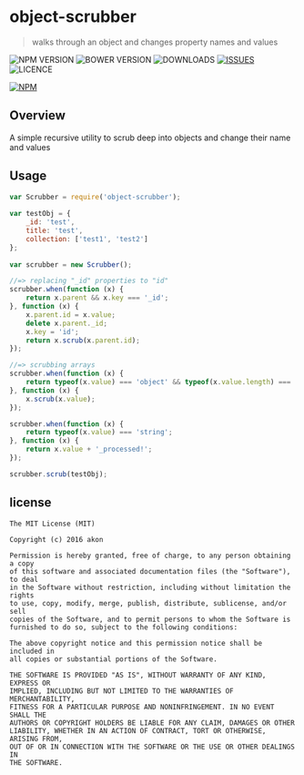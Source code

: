 # object-scrubber
> walks through an object and changes property names and values

![NPM VERSION](https://img.shields.io/npm/v/object-scrubber.svg)
![BOWER VERSION](https://img.shields.io/bower/v/object-scrubber.svg)
![DOWNLOADS](https://img.shields.io/npm/dt/object-scrubber.svg)
[![ISSUES](https://img.shields.io/github/issues-raw/akonoupakis/object-scrubber.svg)](https://github.com/akonoupakis/object-scrubber/issues)
![LICENCE](https://img.shields.io/npm/l/object-scrubber.svg)

[![NPM](https://nodei.co/npm/object-scrubber.png?downloads=true)](https://nodei.co/npm/object-scrubber/)

## Overview

A simple recursive utility to scrub deep into objects and change their name and values

## Usage

```js
var Scrubber = require('object-scrubber');
    
var testObj = {
    _id: 'test',
    title: 'test',
    collection: ['test1', 'test2']    
};
        
var scrubber = new Scrubber();

//=> replacing "_id" properties to "id"
scrubber.when(function (x) {
    return x.parent && x.key === '_id';
}, function (x) {
    x.parent.id = x.value;
    delete x.parent._id;
    x.key = 'id';
    return x.scrub(x.parent.id);
});

//=> scrubbing arrays
scrubber.when(function (x) {
    return typeof(x.value) === 'object' && typeof(x.value.length) === 'function';
}, function (x) {
    x.scrub(x.value);
});

scrubber.when(function (x) {
    return typeof(x.value) === 'string';
}, function (x) {
    return x.value + '_processed!';
});

scrubber.scrub(testObj);
```

## license

	The MIT License (MIT)

	Copyright (c) 2016 akon

	Permission is hereby granted, free of charge, to any person obtaining a copy
	of this software and associated documentation files (the "Software"), to deal
	in the Software without restriction, including without limitation the rights
	to use, copy, modify, merge, publish, distribute, sublicense, and/or sell
	copies of the Software, and to permit persons to whom the Software is
	furnished to do so, subject to the following conditions:

	The above copyright notice and this permission notice shall be included in
	all copies or substantial portions of the Software.

	THE SOFTWARE IS PROVIDED "AS IS", WITHOUT WARRANTY OF ANY KIND, EXPRESS OR
	IMPLIED, INCLUDING BUT NOT LIMITED TO THE WARRANTIES OF MERCHANTABILITY,
	FITNESS FOR A PARTICULAR PURPOSE AND NONINFRINGEMENT. IN NO EVENT SHALL THE
	AUTHORS OR COPYRIGHT HOLDERS BE LIABLE FOR ANY CLAIM, DAMAGES OR OTHER
	LIABILITY, WHETHER IN AN ACTION OF CONTRACT, TORT OR OTHERWISE, ARISING FROM,
	OUT OF OR IN CONNECTION WITH THE SOFTWARE OR THE USE OR OTHER DEALINGS IN
	THE SOFTWARE.
